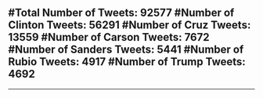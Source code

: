 #Total Number of Tweets: 92577 
#Number of Clinton Tweets: 56291
#Number of Cruz Tweets: 13559
#Number of Carson Tweets: 7672
#Number of Sanders Tweets: 5441
#Number of Rubio Tweets: 4917
#Number of Trump Tweets: 4692
---
---
